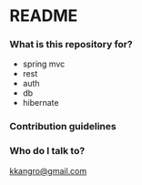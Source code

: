 # README #

### What is this repository for? ###
* spring mvc
* rest
* auth
* db
* hibernate

### Contribution guidelines ###

### Who do I talk to? ###
kkangro@gmail.com
